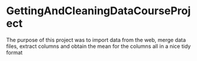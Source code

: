 # GettingAndCleaningDataCourseProject
The purpose of this project was to import data from the web, merge data files, extract columns and obtain the mean for the columns all in a nice tidy format
